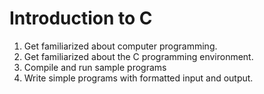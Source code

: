 # Introduction to C
1.  Get familiarized about computer programming. 
2.  Get familiarized about the C programming environment. 
3.  Compile and run sample programs 
4.  Write simple programs with formatted input and output.
